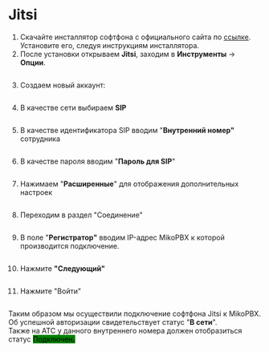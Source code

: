 # Jitsi

1. Скачайте инсталлятор софтфона с официального сайта по [ссылке](https://desktop.jitsi.org/Main/Download.html). Установите его, следуя инструкциям инсталлятора.
2. После установки открываем **Jitsi**, заходим в **Инструменты** → **Опции**.

<figure><img src="../../.gitbook/assets/1 (24).png" alt=""><figcaption></figcaption></figure>

3. Создаем новый аккаунт:

<figure><img src="../../.gitbook/assets/2 (21).png" alt=""><figcaption></figcaption></figure>

4. В качестве сети выбираем **SIP**

<figure><img src="../../.gitbook/assets/3 (24).png" alt=""><figcaption></figcaption></figure>

5. В качестве идентификатора SIP вводим "**Внутренний номер"** сотрудника

<figure><img src="../../.gitbook/assets/4 (15).png" alt=""><figcaption></figcaption></figure>

6. В качестве пароля вводим "**Пароль для SIP**"

<figure><img src="../../.gitbook/assets/5 (17).png" alt=""><figcaption></figcaption></figure>

7. Нажимаем "**Расширенные**" для отображения дополнительных настроек

<figure><img src="../../.gitbook/assets/6 (11).png" alt=""><figcaption></figcaption></figure>

8. Переходим в раздел "Соединение"

<figure><img src="../../.gitbook/assets/7 (14).png" alt=""><figcaption></figcaption></figure>

9. В поле "**Регистратор"** вводим IP-адрес MikoPBX к которой производится подключение.

<figure><img src="../../.gitbook/assets/11 (1) (1).png" alt=""><figcaption></figcaption></figure>

10. Нажмите **"Следующий"**

<figure><img src="../../.gitbook/assets/9 (12).png" alt=""><figcaption></figcaption></figure>

11. Нажмите "Войти"

<figure><img src="../../.gitbook/assets/10 (5).png" alt=""><figcaption></figcaption></figure>

Таким образом мы осуществили подключение софтфона Jitsi к MikoPBX. Об успешной авторизации свидетельствует статус "**В сети**".\
Также на АТС у данного внутреннего номера должен отобразиться статус <mark style="background-color:green;">Подключен</mark><mark style="background-color:green;">**.**</mark>&#x20;

<figure><img src="../../.gitbook/assets/13 (2).png" alt=""><figcaption></figcaption></figure>

<figure><img src="../../.gitbook/assets/12 (11).png" alt=""><figcaption></figcaption></figure>
